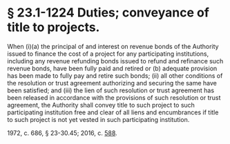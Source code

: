 # § 23.1-1224 Duties; conveyance of title to projects.

<p>When (i)(a) the principal of and interest on revenue bonds of the Authority issued to finance the cost of a project for any participating institutions, including any revenue refunding bonds issued to refund and refinance such revenue bonds, have been fully paid and retired or (b) adequate provision has been made to fully pay and retire such bonds; (ii) all other conditions of the resolution or trust agreement authorizing and securing the same have been satisfied; and (iii) the lien of such resolution or trust agreement has been released in accordance with the provisions of such resolution or trust agreement, the Authority shall convey title to such project to such participating institution free and clear of all liens and encumbrances if title to such project is not yet vested in such participating institution.</p><p>1972, c. 686, § 23-30.45; 2016, c. <a href='http://lis.virginia.gov/cgi-bin/legp604.exe?161+ful+CHAP0588'>588</a>.</p>
